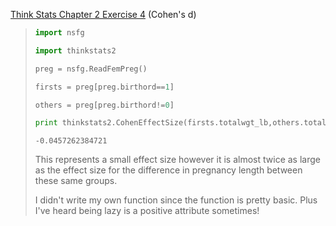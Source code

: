 [Think Stats Chapter 2 Exercise 4](http://greenteapress.com/thinkstats2/html/thinkstats2003.html#toc24) (Cohen's d)

> ```python
> import nsfg
> ```
> 
> 
> ```python
> import thinkstats2
> ```
> 
> 
> ```python
> preg = nsfg.ReadFemPreg()
> ```
> 
> 
> ```python
> firsts = preg[preg.birthord==1]
> ```
> 
> 
> ```python
> others = preg[preg.birthord!=0]
> ```
> 
> 
> ```python
> print thinkstats2.CohenEffectSize(firsts.totalwgt_lb,others.totalwgt_lb)
> ```
> 
>     -0.0457262384721
> 
> 
> This represents a small effect size however it is almost twice as large as the effect size for the difference in pregnancy length between these same groups.
> 
> I didn't write my own function since the function is pretty basic. Plus I've heard being lazy is a positive attribute sometimes!
